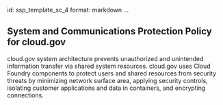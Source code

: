 id: ssp_template_sc_4
format: markdown
...
## System and Communications Protection Policy for cloud.gov

cloud.gov system architecture prevents unauthorized and unintended information transfer via shared system resources. cloud.gov uses Cloud Foundry components to protect users and shared resources from security threats by minimizing network surface area, applying security controls, isolating customer applications and data in containers, and encrypting connections.
